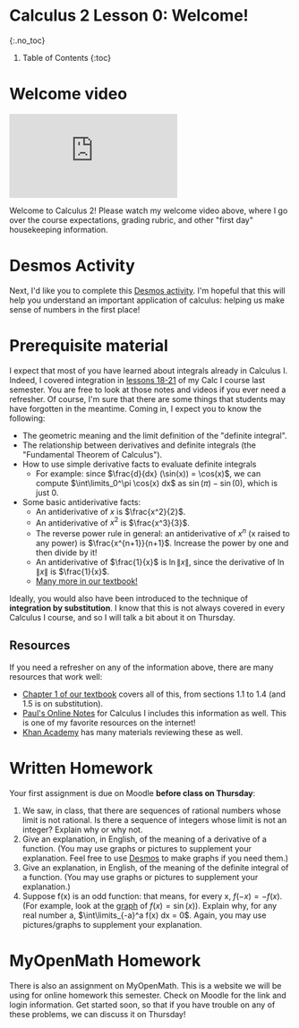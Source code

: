 # Calculus 2 Lesson 0: Welcome!
{:.no_toc}

1. Table of Contents
{:toc}

# Welcome video

<div class="youtube-container">
  <iframe src="https://www.youtube.com/embed/xUEItYzpAEQ" frameborder="0" allow="accelerometer; autoplay; clipboard-write; encrypted-media; gyroscope; picture-in-picture" allowfullscreen></iframe>
</div>

Welcome to Calculus 2! Please watch my welcome video above, where I go over the course expectations, grading rubric, and other "first day" housekeeping information.

# Desmos Activity

Next, I'd like you to complete this [Desmos activity](https://student.desmos.com/join/m7afjt). I'm hopeful that this will help you understand an important application of calculus: helping us make sense of numbers in the first place!

# Prerequisite material

I expect that most of you have learned about integrals already in Calculus I. Indeed, I covered integration in [lessons 18-21](https://atharaq.github.io/calc-1/) of my Calc I course last semester. You are free to look at those notes and videos if you ever need a refresher. Of course, I'm sure that there are some things that students may have forgotten in the meantime. Coming in, I expect you to know the following:

* The geometric meaning and the limit definition of the "definite integral".
* The relationship between derivatives and definite integrals (the "Fundamental Theorem of Calculus").
* How to use simple derivative facts to evaluate definite integrals
  * For example: since $\frac{d}{dx} (\sin(x)) = \cos(x)$, we can compute $\int\limits_0^\pi \cos(x) dx$ as $\sin(\pi) - \sin(0)$, which is just $0$.
* Some basic antiderivative facts:
  * An antiderivative of $x$ is $\frac{x^2}{2}$.
  * An antiderivative of $x^2$ is $\frac{x^3}{3}$.
  * The reverse power rule in general: an antiderivative of $x^n$ (x raised to any power) is $\frac{x^{n+1}}{n+1}$. Increase the power by one and then divide by it!
  * An antiderivative of $\frac{1}{x}$ is $\ln\|x\|$, since the derivative of $\ln\|x\|$ is $\frac{1}{x}$.
  * [Many more in our textbook!](https://openstax.org/books/calculus-volume-2/pages/a-table-of-integrals)

Ideally, you would also have been introduced to the technique of **integration by substitution**. I know that this is not always covered in every Calculus I course, and so I will talk a bit about it on Thursday.

## Resources

If you need a refresher on any of the information above, there are many resources that work well:

* [Chapter 1 of our textbook](https://openstax.org/books/calculus-volume-2/pages/1-introduction) covers all of this, from sections 1.1 to 1.4 (and 1.5 is on substitution).
* [Paul's Online Notes](https://tutorial.math.lamar.edu/Classes/CalcI/IntegralsIntro.aspx) for Calculus I includes this information as well. This is one of my favorite resources on the internet!
* [Khan Academy](https://www.khanacademy.org/math/calculus-2) has many materials reviewing these as well.

# Written Homework

Your first assignment is due on Moodle **before class on Thursday**:

1. We saw, in class, that there are sequences of rational numbers whose limit is not rational. Is there a sequence of integers whose limit is not an integer? Explain why or why not.
2. Give an explanation, in English, of the meaning of a derivative of a function. (You may use graphs or pictures to supplement your explanation. Feel free to use [Desmos](https://www.desmos.com/) to make graphs if you need them.)
3. Give an explanation, in English, of the meaning of the definite integral of a function. (You may use graphs or pictures to supplement your explanation.)
4. Suppose f(x) is an odd function: that means, for every x, $f(-x) = -f(x)$. (For example, look at the [graph](https://www.desmos.com/calculator/cnledtgpoq) of $f(x) = \sin(x)$). Explain why, for any real number a, $\int\limits_{-a}^a f(x) dx = 0$. Again, you may use pictures/graphs to supplement your explanation.

# MyOpenMath Homework

There is also an assignment on MyOpenMath. This is a website we will be using for online homework this semester. Check on Moodle for the link and login information. Get started soon, so that if you have trouble on any of these problems, we can discuss it on Thursday!
